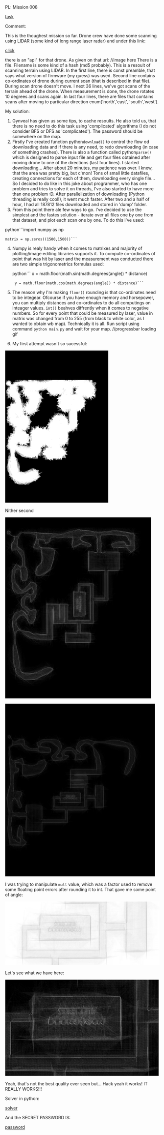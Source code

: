 PL: Mission 008

[task](http://gynvael.vexillium.org/ext/70809d8a8c51f6963a882f906dd21c18bd37428b_misja008.txt)

Comment:

This is the thoughest mission so far. Drone crew have done some scanning using LIDAR (some kind of long range laser radar) and under this link:

[click](http://gynvael.coldwind.pl/misja008_drone_io/)

there is an "api" for that drone. As given on that url:
//image here
There is a file. Filename is some kind of a hash (md5 probably). This is a resoult of scanning terrain using LIDAR. In the first line, there is const preamble, that says what version of firmware (my guess) was used. Second line contains co-ordinates of drone during current scan (that is described in that file). During scan drone doesn't move. I next 36 lines, we've got scans of the terrain ahead of the drone. When measurement is done, the drone rotates 10 degrees and scans again. In last four lines, there are files that contains scans after moving to particular direction enum('north','east', 'south','west'). 


My solution:
1. Gynveal has given us some tips, to cache resoults. He also told us, that there is no need to do this task using 'complicated' algorithms (I do not consider BFS or DFS as 'complicated'). The password should be somewhere on the map. 
2. Firstly I've created function python```download()``` to control the flow od downloading data and if there is any need, to redo downloading (in case of something crashes). There is also a function called python```parse()``` which is designed to parse input file and get four files obtained after moving drone to one of the directions (last four lines). I started downloading... After about 20 minutes, my patience was over. I knew, that the area was pretty big, but c'mon! Tons of small little datafiles, creating connections for each of them, downloading every single file... So I decided to do like in this joke about programmer, who has one problem and tries to solve it on threads, I've also started to have more than one problem :D. After parallelization of downloading (Python threading is really cool!), it went much faster. After two and a half of hour, I had all 187812 files downloaded and stored in 'dump' folder. 
3. From this point there ale few ways to go. I've decided to use the simplest and the fastes solution - iterate over all files one by one from that dataset, and plot each scan one by one. To do this I've used: 

python```import numpy as np
	
	matrix = np.zeros((1500,1500))```

4. Numpy is realy handy when it comes to matrixes and majority of plotting/image editing libraries supports it. 
To compute co-ordinates of point that was hit by laser and the measurement was conducted there are two simple trigonometrics formulas used:

	python```    x = math.floor(math.sin(math.degrees(angle)) * distance)
	
    	y = math.floor(math.cos(math.degrees(angle)) * distance)```

5. The reason why I'm making `floor()` rounding is that co-ordinates need to be integear. Ofcourse if you have enough memory and horsepower, you can multiply distances and co-ordinates to do all computings on inteager values. `int()` beahves diffrently when it comes to negative numbers. 
So for every point that could be measured by laser, value in matrix was changed from 0 to 255 (from black to white color, as I wanted to obtain wb map).
Technically it is all. Run script using command `python main.py` and wait for your map. 
//progressbar loading gif

6. My first attempt wasn't so sucessful:

![first](graphic/first.png)

Nither second

![second](graphic/second.png)

![Third... better](graphic/third.png)

I was trying to manipulate `mult` value, which was a factor used to remove some floating point errors after rounding it to int. That gave me some point of angle:

![fourth](graphic/fourth.png)

Let's see what we have here:

![solution](graphic/solution.png)

Yeah, that's not the best quality ever seen but... Hack yeah it works! IT REALLY WORKS!!! 

Solver in python:

[solver](main.py)

And the SECRET PASSWORD IS:

[password](solution)
